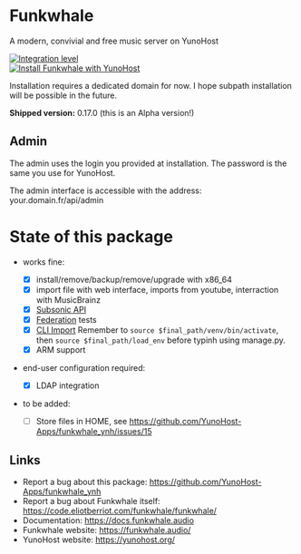 # Funkwhale
A modern, convivial and free music server on YunoHost

[![Integration level](https://dash.yunohost.org/integration/funkwhale.svg)](https://dash.yunohost.org/appci/app/funkwhale)  
[![Install Funkwhale with YunoHost](https://install-app.yunohost.org/install-with-yunohost.png)](https://install-app.yunohost.org/?app=funkwhale)

Installation requires a dedicated domain for now. I hope subpath installation will be possible in the future.

**Shipped version:** 0.17.0 (this is an Alpha version!)

## Admin

The admin uses the login you provided at installation. The password is the same you use for YunoHost.

The admin interface is accessible with the address: your.domain.fr/api/admin

# State of this package

* works fine:

  * [x] install/remove/backup/remove/upgrade with x86_64
  * [x] import file with web interface, imports from youtube, interraction with MusicBrainz
  * [x] [Subsonic API](https://docs.funkwhale.audio/users/apps.html)
  * [x] [Federation](https://docs.funkwhale.audio/federation.html) tests
  * [x] [CLI Import](https://docs.funkwhale.audio/importing-music.html#from-music-directory-on-the-server) Remember to `source $final_path/venv/bin/activate`, then `source $final_path/load_env` before typinh using manage.py. 
  * [x] ARM support

* end-user configuration required:
  * [x] LDAP integration

* to be added:
  * [ ] Store files in HOME, see https://github.com/YunoHost-Apps/funkwhale_ynh/issues/15

## Links

 * Report a bug about this package: https://github.com/YunoHost-Apps/funkwhale_ynh
 * Report a bug about Funkwhale itself: https://code.eliotberriot.com/funkwhale/funkwhale/
 * Documentation: https://docs.funkwhale.audio
 * Funkwhale website: https://funkwhale.audio/
 * YunoHost website: https://yunohost.org/
